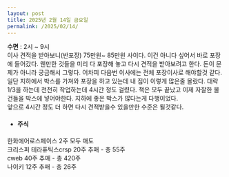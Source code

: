 ```yaml
---
layout: post
title: 2025년 2월 14일 금요일
permalink: /2025/02/14/
---
```

**수면** : 2시 ~ 9시<br/>
이사 견적을 받아보니(반포장) 75만원~ 85만원 사이다. 이건 아니다 싶어서 바로 포장에 들어갔다. 웬만한 것들을 미리 다 포장해 놓고 다시 견적을 받아보려고 한다. 돈이 문제가 아니라 궁금해서 그렇다. 어차피 다음번 이사에는 전체 포장이사로 해야할것 같다.<br/>
일단 지하에서 박스를 가져와 포장을 하고 있는데 내 짐이 이렇게 많은줄 몰랐다. 대략 1/3을 하는데 천천히 작업하는데 4시간 정도 걸렸다. 책은 모두 끝났고 이제 자잘한 물건들을 박스에 넣어야한다. 지하에 좋은 박스가 많다는게 다행이었다.<br/>
앞으로 4시간 정도 더 하면 다시 견적받을수 있을만한 수준은 될것같다.<br/>
* #### 주식<br/>
한화에어로스페이스 2주 모두 매도<br/>
크리스퍼 테라퓨틱스crsp 20주 추매 - 총 55주<br/>
cweb 40주 추매 - 총 420주<br/>
나이키 12주 추매 - 총 26주